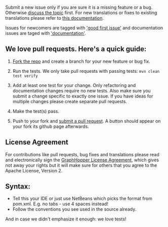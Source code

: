 Submit a new issue only if you are sure it is a missing feature or a bug. Otherwise [discuss the topic](http://graphhopper.com/#developers) first. 
For new translations or fixes to existing translations
please refer to [this documentation](https://github.com/graphhopper/graphhopper/blob/master/docs/core/translations.md).

Issues for newcomers are tagged with 
['good first issue'](https://github.com/graphhopper/graphhopper/labels/good%20first%20issue) 
and documentation issues are taged with 
['documentation'](https://github.com/graphhopper/graphhopper/labels/documentation).

## We love pull requests. Here's a quick guide:

1. [Fork the repo](https://help.github.com/articles/fork-a-repo) and create a branch for your new feature or bug fix.

2. Run the tests. We only take pull requests with passing tests: `mvn clean test verify`

3. Add at least one test for your change. Only refactoring and documentation changes
require no new tests. Also make sure you submit a change specific to exactly one issue. If you have ideas for multiple 
changes please create separate pull requests.

4. Make the test(s) pass.

5. Push to your fork and [submit a pull request](https://help.github.com/articles/using-pull-requests). A button should
appear on your fork its github page afterwards.

## License Agreement

For contributions like pull requests, bug fixes and translations please read and electronically sign 
the <a href="http://www.clahub.com/agreements/graphhopper/graphhopper">GraphHopper License Agreement</a>,
which gives not away your rights but it will make sure for others that you agree to the Apache License, Version 2.

## Syntax:

* Tell this your IDE or just use NetBeans which picks the format from pom.xml. E.g. no tabs - use 4 spaces instead!
* Follow the conventions you see used in the source already.

And in case we didn't emphasize it enough: we love tests!
